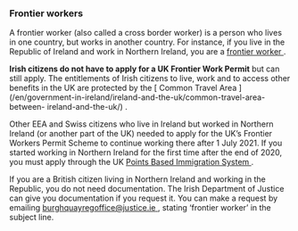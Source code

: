 ###  Frontier workers

A frontier worker (also called a cross border worker) is a person who lives in
one country, but works in another country. For instance, if you live in the
Republic of Ireland and work in Northern Ireland, you are a [ frontier worker
](/en/government-in-ireland/ireland-and-the-uk/cross-border-workers/) .

**Irish citizens do not have to apply for a UK Frontier Work Permit** but can
still apply. The entitlements of Irish citizens to live, work and to access
other benefits in the UK are protected by the [ Common Travel Area
](/en/government-in-ireland/ireland-and-the-uk/common-travel-area-between-
ireland-and-the-uk/) .

Other EEA and Swiss citizens who live in Ireland but worked in Northern
Ireland (or another part of the UK) needed to apply for the UK’s Frontier
Workers Permit Scheme to continue working there after 1 July 2021. If you
started working in Northern Ireland for the first time after the end of 2020,
you must apply through the UK [ Points Based Immigration System
](https://www.gov.uk/guidance/new-immigration-system-what-you-need-to-know) .

If you are a British citizen living in Northern Ireland and working in the
Republic, you do not need documentation. The Irish Department of Justice can
give you documentation if you request it. You can make a request by emailing [
burghquayregoffice@justice.ie ](mailto:burghquayregoffice@justice.ie) ,
stating ‘frontier worker’ in the subject line.
